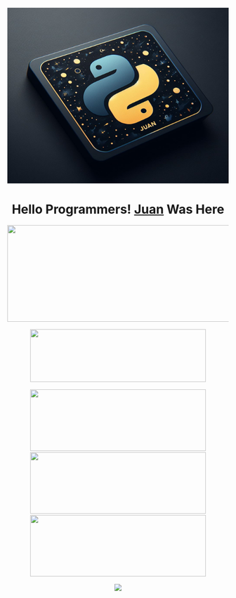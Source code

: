 <p align="center">
  <img width="1000" height="400" src="https://raw.githubusercontent.com/Juanhulu/Juanhulu/main/COVER/Cover.png">
</p>
<h1 align="center">
  <b>Hello Programmers!<b> <a href="https://www.facebook.com/juan.hulu.XD" target="blank">Juan</a> Was Here
</h1>
<p align="center">
  <img width="600" height="220" src="https://github-readme-stats.vercel.app/api?username=Juanhulu&show_icons=true&theme=radical&locale=id">
</p>
<p align="center">
  <img width="400" height="120" src="https://github-readme-stats.vercel.app/api/top-langs/?username=Juanhulu&layout=compact&theme=radical">
</p>
<p align="center">
<a href="https://github.com/Juanhulu/FB-FEED"><img width="400" height="140" src="https://github-readme-stats.vercel.app/api/pin/?username=Juanhulu&repo=FB-FEED&theme=radical"></a>
<a href="https://github.com/Juanhulu/Free-FB"><img width="400" height="140" src="https://github-readme-stats.vercel.app/api/pin/?username=Juanhulu&repo=Free-FB&theme=radical"></a>
<a href="https://github.com/Juanhulu/FB-LIKER"><img width="400" height="140" src="https://github-readme-stats.vercel.app/api/pin/?username=Juanhulu&repo=FB-LIKER&theme=radical"></a>
</p>
<p align="center">
  <img width="auto" height="auto" src='https://github-profile-trophy.vercel.app/?username=Juanhulu&theme=radical&row=1&column=5&no-frame=true'
</p>
